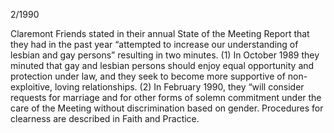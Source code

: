 2/1990

Claremont Friends stated in their annual State of the Meeting Report that they had in the past year “attempted to increase our understanding of lesbian and gay persons” resulting in two minutes. (1) In October 1989 they minuted that gay and lesbian persons should enjoy equal opportunity and protection under law, and they seek to become more supportive of non-exploitive, loving relationships. (2) In February 1990, they “will consider requests for marriage and for other forms of solemn commitment under the care of the Meeting without discrimination based on gender. Procedures for clearness are described in Faith and Practice.
